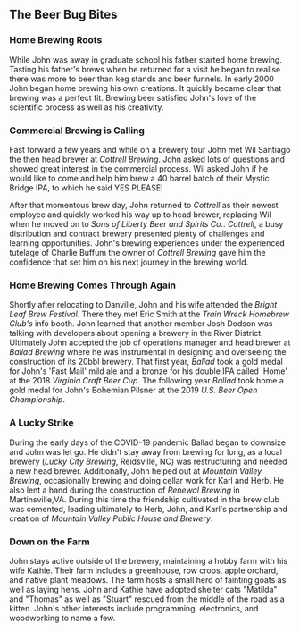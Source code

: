 
## The Beer Bug Bites

### Home Brewing Roots

While John was away in graduate school his father started home brewing. Tasting his father's brews when he returned for a visit he began to realise there was more to beer than keg stands and beer funnels. In early 2000 John began home brewing his own creations. It quickly became clear that brewing was a perfect fit. Brewing beer satisfied John's love of the scientific process as well as his creativity.  

### Commercial Brewing is Calling

Fast forward a few years and while on a brewery tour John met Wil Santiago the then head brewer at *Cottrell Brewing*. John asked lots of questions and showed great interest in the commercial process. Wil asked John if he would like to come and help him brew a 40 barrel batch of their Mystic Bridge IPA, to which he said YES PLEASE!  

After that momentous brew day, John returned to *Cottrell* as their newest employee and quickly worked his way up to head brewer, replacing Wil when he moved on to *Sons of Liberty Beer and Spirits Co.*. *Cottrell*, a busy distribution and contract brewery presented plenty of challenges and learning opportunities. John's brewing experiences under the experienced tutelage of Charlie Buffum the owner of *Cottrell Brewing* gave him the confidence that set him on his next journey in the brewing world.  

### Home Brewing Comes Through Again

Shortly after relocating to Danville, John and his wife attended the  *Bright Leaf Brew Festival*. There they met Eric Smith at the *Train Wreck Homebrew Club's* info booth. John learned that another member Josh Dodson was talking with developers about opening a brewery in the River District. Ultimately John accepted the job of operations manager and head brewer at *Ballad Brewing* where he was instrumental in designing and overseeing the construction of its 20bbl brewery. That first year, *Ballad* took a gold medal for John's 'Fast Mail' mild ale and a bronze for his double IPA called 'Home' at the 2018 *Virginia Craft Beer Cup*. The following year *Ballad* took home a gold medal for John's Bohemian Pilsner at the 2019 *U.S. Beer Open Championship*.

### A Lucky Strike

During the early days of the COVID-19 pandemic Ballad began to downsize and John was let go. He didn't stay away from brewing for long, as a local brewery (*Lucky City Brewing*, Reidsville, NC) was restructuring and needed a new head brewer. Additionally, John helped out at *Mountain Valley Brewing*, occasionally brewing and doing cellar work for Karl and Herb. He also lent a hand during the construction of *Renewal Brewing* in Martinsville,VA. During this time the friendship cultivated in the brew club was cemented, leading ultimately to Herb, John, and Karl's partnership and creation of *Mountain Valley Public House and Brewery*.

### Down on the Farm

John stays active outside of the brewery, maintaining a hobby farm with his wife Kathie. Their farm includes a greenhouse, row crops, apple orchard, and native plant meadows. The farm hosts a small herd of fainting goats as well as laying hens. John and Kathie have adopted shelter cats "Matilda" and "Thomas" as well as "Stuart" rescued from the middle of the road as a kitten. John's other interests include programming, electronics, and woodworking to name a few.


